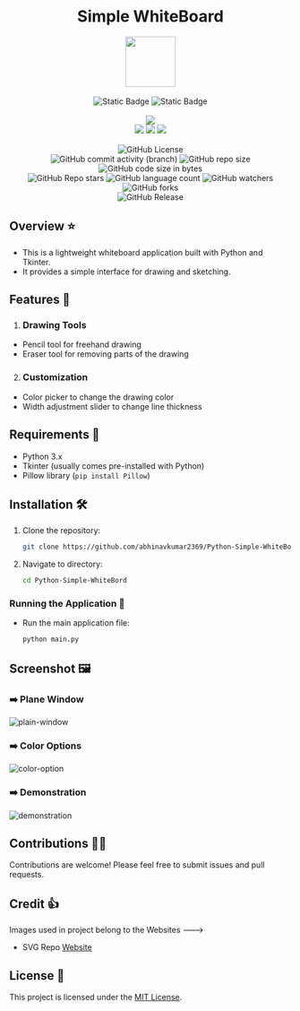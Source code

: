 <div align="center">
     <h1 align="center">Simple WhiteBoard</h1>
     <img src="https://github.com/user-attachments/assets/f5c8ae75-a98f-4f94-a702-a7f15dbe6c6e" height=90px width=90px/>
     <br/>
     <br/>
     <img alt="Static Badge" src="https://img.shields.io/badge/Python-red?style=for-the-badge&logo=python&logoColor=white">
     <img alt="Static Badge" src="https://img.shields.io/badge/Tkinter-blue?style=for-the-badge&logo=python&logoColor=white">
     <br/>
     <br/>
     <!-- Open Source -->
     <img src="https://badges.frapsoft.com/os/v1/open-source.svg?v=103">
     <br/>
     <!-- Contributions -->
     <img src="https://img.shields.io/static/v1.svg?label=Contributions&message=Welcome&color=#013220">
     <!-- Built By -->
     <img src="https://img.shields.io/badge/Built%20by-Abhinav%20Kumar-0059b3">
     <!-- Maintained -->
     <img src="https://img.shields.io/static/v1.svg?label=Maintained&message=Yes&color=red">
     <br/>
     <!-- --------------------------------------------- -->
     <br/>
     <!-- License -->
     <img alt="GitHub License" src="https://img.shields.io/github/license/abhinavkumar2369/Python-Simple-WhiteBoard">
     <br/>
     <!-- Commit Count -->
     <img alt="GitHub commit activity (branch)" src="https://img.shields.io/github/commit-activity/t/abhinavkumar2369/Python-Simple-WhiteBoard/main">
     <!-- Repo Size -->
     <img alt="GitHub repo size" src="https://img.shields.io/github/repo-size/abhinavkumar2369/Python-Simple-WhiteBoard?style=flat&color=orange">
     <!-- Repo Code -->
     <img alt="GitHub code size in bytes" src="https://img.shields.io/github/languages/code-size/abhinavkumar2369/Python-Simple-WhiteBoard">
     <br/>
     <img alt="GitHub Repo stars" src="https://img.shields.io/github/stars/abhinavkumar2369/Python-Simple-WhiteBoard?style=flat&color=orange">
     <!-- Language Count -->
     <img alt="GitHub language count" src="https://img.shields.io/github/languages/count/abhinavkumar2369/Python-Simple-WhiteBoard">
     <!-- Watchers -->
     <img alt="GitHub watchers" src="https://img.shields.io/github/watchers/abhinavkumar2369/Python-Simple-WhiteBoard?style=flat">
     <!-- Forks -->
     <img alt="GitHub forks" src="https://img.shields.io/github/forks/abhinavkumar2369/Python-Simple-WhiteBoard?style=flat&color=orange">
     <br/>
     <img alt="GitHub Release" src="https://img.shields.io/github/v/release/abhinavkumar2369/Python-Simple-WhiteBoard">
</div>


<!------------------------------------------------->


## Overview ⭐
- This is a lightweight whiteboard application built with Python and Tkinter.
- It provides a simple interface for drawing and sketching.


## Features 🚀

1. ### Drawing Tools
  - Pencil tool for freehand drawing
  - Eraser tool for removing parts of the drawing


2. ### Customization
  - Color picker to change the drawing color
  - Width adjustment slider to change line thickness


<!------------------------------------------------->


## Requirements 🫙

- Python 3.x
- Tkinter (usually comes pre-installed with Python)
- Pillow library (`pip install Pillow`)


<!------------------------------------------------->


## Installation 🛠️

1. Clone the repository:
   
     ```sh
     git clone https://github.com/abhinavkumar2369/Python-Simple-WhiteBoard.git
     ```

2. Navigate to directory:

     ```sh
     cd Python-Simple-WhiteBord
     ```


<!------------------------------------------------->


### Running the Application 🚀

- Run the main application file:

     ```python
     python main.py
     ```


<!------------------------------------------------->


## Screenshot 🖼️

### ➡️ Plane Window
![ plain-window ](https://github.com/user-attachments/assets/c4f3c766-0625-42cd-b695-28ab20fea71c)

### ➡️ Color Options
![ color-option ](https://github.com/user-attachments/assets/b60021a7-68e6-494c-a41f-b6bbb55214ef)

### ➡️ Demonstration
![ demonstration ](https://github.com/user-attachments/assets/5851f17c-8b66-4990-86ea-778836fbc435)


<!------------------------------------------------->


## Contributions 🧑‍💻
Contributions are welcome! Please feel free to submit issues and pull requests.


<!------------------------------------------------->


## Credit 👍 
Images used in project belong to the Websites --->
- SVG Repo <a href="https://www.svgrepo.com/"> Website </a>


<!------------------------------------------------->


## License 🪪
This project is licensed under the [MIT License](LICENSE).
